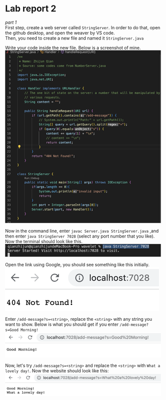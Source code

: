 # Lab report 2
*part 1*  
First step, create a web server called `StringServer`. In order to do that, open the github desktop, and open the weaver by VS code.  
Then, you need to create a new file and named it `StringServer.java`    
  
Write your code inside the new file. Below is a screenshot of mine.  
![code1](https://github.com/zhqian-mia/CSE-15l-lab-report2/blob/main/%E6%88%AA%E5%B1%8F2023-04-24%20%E4%B8%8B%E5%8D%881.24.35.png?raw=true)  
  
Now in the command line, enter `javac Server.java StringServer.java` ,and then enter `java StringServer 7028`  (select any port number that you like).  
Now the terminal should look like this.
![terminal](https://github.com/zhqian-mia/CSE-15l-lab-report2/blob/main/%E6%88%AA%E5%B1%8F2023-04-24%20%E4%B8%8B%E5%8D%881.26.31.png?raw=true)  
  
Open the link using Google, you should see something like this initially.
![initial website](https://github.com/zhqian-mia/CSE-15l-lab-report2/blob/main/%E6%88%AA%E5%B1%8F2023-04-24%20%E4%B8%8B%E5%8D%881.33.30.png?raw=true)
  
Enter `/add-message?s=<string>`, replace the `<string>` with any string you want to show. Below is what you should get if you enter `/add-message?s=Good Morning!`  
![morning](https://github.com/zhqian-mia/CSE-15l-lab-report2/blob/main/%E6%88%AA%E5%B1%8F2023-04-24%20%E4%B8%8B%E5%8D%881.34.14.png?raw=true)
  
Now, let's try `/add-message?s=<string>` and replace the `<string>` with `What a lovely day!`. Now the website should look like this:
![lovely](https://github.com/zhqian-mia/CSE-15l-lab-report2/blob/main/%E6%88%AA%E5%B1%8F2023-04-24%20%E4%B8%8B%E5%8D%881.34.39.png?raw=true)


